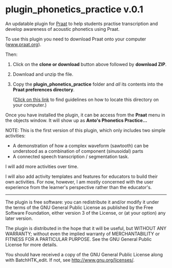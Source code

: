 # plugin_phonetics_practice v.0.1
An updatable plugin for [Praat](www.praat.org) to help students practise transcription and develop awareness of acoustic phonetics using Praat.

To use this plugin you need to download Praat onto your computer (www.praat.org).

Then:
1. Click on the **clone or download** button above followed by **download ZIP**.
2. Download and unzip the file.
3. Copy the **plugin_phonetics_practice** folder and *all* its contents into
 the **Praat preferences directory**.

    ([Click on this link](http://www.fon.hum.uva.nl/praat/manual/preferences_directory.html) to find guidelines on how to locate this directory on your computer.)

Once you have installed the plugin, it can be access from the **Praat** menu in
the objects window. It will show up as **Anto's Phonetics Practice...**

NOTE: This is the first version of this plugin, which only includes two simple activities:

* A demonstration of how a complex waveform (sawtooth) can be understood as a combination of component (sinusoidal) parts
* A connected speech transcription / segmentation task.

I will add more activities over time.

I will also add activity templates and features for educators to build their own activities. For now, however, I am mostly concerned with the user experience from the learner's perspective rather than the educator's.

___

The plugin is free software: you can redistribute it and/or modify it under the terms of the GNU General Public License as published by the Free Software Foundation, either version 3 of the License, or (at your option) any later version.

The plugin is distributed in the hope that it will be useful, but WITHOUT ANY  WARRANTY; without even the implied warranty of MERCHANTABILITY or FITNESS FOR A PARTICULAR PURPOSE. See the GNU General Public License for more details.

You should have received a copy of the GNU General Public License along with BatchHTK_edit. If not, see <http://www.gnu.org/licenses/>.
